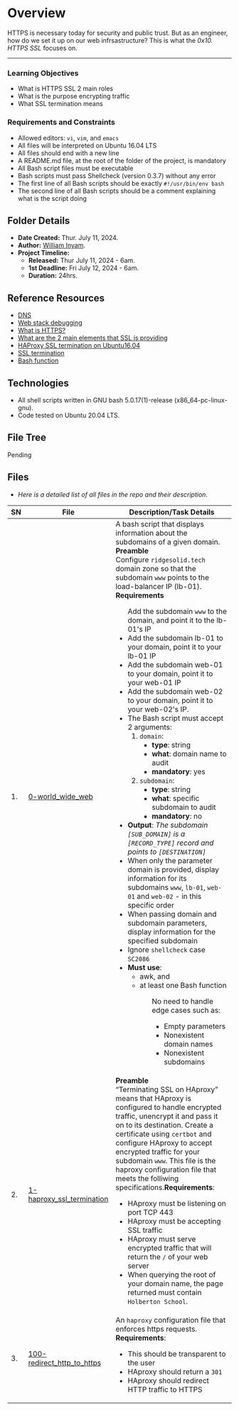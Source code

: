 # Overview #

HTTPS is necessary today for security and public trust. But as an engineer, how do we set it up on our web infrsastructure? This is what the *0x10. HTTPS SSL* focuses on.

<hr/>

### Learning Objectives ###
- What is HTTPS SSL 2 main roles
- What is the purpose encrypting traffic
- What SSL termination means

### Requirements and Constraints ###
- Allowed editors: `vi`, `vim`, and `emacs`
- All files will be interpreted on Ubuntu 16.04 LTS
- All files should end with a new line
- A README.md file, at the root of the folder of the project, is mandatory
- All Bash script files must be executable
- Bash scripts must pass Shellcheck (version 0.3.7) without any error
- The first line of all Bash scripts should be exactly `#!/usr/bin/env bash`
- The second line of all Bash scripts should be a comment explaining what is the script doing


## Folder Details ###
- **Date Created:** Thur. July 11, 2024.
- **Author:** [William Inyam](https.//github.com/thecypherzen).
- **Project Timeline:**
  - **Released:** Thur July 11, 2024 - 6am.
  - **1st Deadline:** Fri July 12, 2024 - 6am.
  - **Duration:**  24hrs.


## Reference Resources
- [DNS](https://www.notion.so/DNS-cfbd9d6ce4c7433698666d27be76d9bb)
- [Web stack debugging](https://www.notion.so/WebStack-Debugging-ba8d7dd00b6042b898234b85b6a0eb1e)
- [What is HTTPS?](https://www.instantssl.com/http-vs-https)
- [What are the 2 main elements that SSL is providing](https://www.sslshopper.com/why-ssl-the-purpose-of-using-ssl-certificates.html)
- [HAProxy SSL termination on Ubuntu16.04](https://docs.ionos.com/cloud/getting-started/basic-tutorials)
- [SSL termination](https://en.wikipedia.org/wiki/TLS_termination_proxy)
- [Bash function](https://tldp.org/LDP/abs/html/complexfunct.html)


## Technologies ##
- All shell scripts written in GNU bash 5.0.17(1)-release (x86_64-pc-linux-gnu).
- Code tested on Ubuntu 20.04 LTS.

## File Tree ##
Pending


## Files ###
- *Here is a detailed list of all files in the repo and their description*.

| SN | File | Description/Task Details                                   |
|----|------|-----------------------------------------------|
| 1. | [0-world_wide_web](https://https://github.com/thecypherzen/alx-system_engineering-devops/blob/main/0x10-https_ssl/0-world_wide_web) | A bash script that displays information about the subdomains of a given domain.<br/>**Preamble**<br/>Configure `ridgesolid.tech` domain zone so that the subdomain `www` points to the load-balancer IP (lb-01).<br/>**Requirements**<br/><ul>Add the subdomain `www` to the domain, and point it to the lb-01's IP</li><li>Add the subdomain lb-01 to your domain, point it to your lb-01 IP</li><li>Add the subdomain web-01 to your domain, point it to your web-01 IP</li><li>Add the subdomain web-02 to your domain, point it to your web-02's IP.</li><li>The Bash script must accept 2 arguments:<br/><ol><li>`domain`:<ul><li>**type**: string</li><li>**what**: domain name to audit</li><li>**mandatory**: yes</li></ul></li><li>`subdomain`:<ul><li>**type**: string</li><li>**what**: specific subdomain to audit</li><li>**mandatory**: no</li></ul></li></ol></li><li>**Output**: *The subdomain `[SUB_DOMAIN]` is a `[RECORD_TYPE]` record and points to `[DESTINATION]`*</li><li>When only the parameter domain is provided, display information for its subdomains `www`, `lb-01`, `web-01` and `web-02` - in this specific order</li><li>When passing domain and subdomain parameters, display information for the specified subdomain</li><li>Ignore `shellcheck` case `SC2086`</li><li>**Must use**:<ul><li>awk, and</li><li>at least one Bash function</li><ul></li>No need to handle edge cases such as:<ul><li>Empty parameters</li><li>Nonexistent domain names</li><li>Nonexistent subdomains</li></ul></ul> |
| 2. | [1-haproxy_ssl_termination](https://github.com/thecypherzen/alx-system_engineering-devops/blob/main/0x10-https_ssl/1-haproxy_ssl_termination) | **Preamble**<br/>“Terminating SSL on HAproxy” means that HAproxy is configured to handle encrypted traffic, unencrypt it and pass it on to its destination. Create a certificate using `certbot` and configure HAproxy to accept encrypted traffic for your subdomain `www`. This file is the haproxy configuration file that meets the folliwing specifications.**Requirements**:<br/><ul><li>HAproxy must be listening on port TCP 443</li><li>HAproxy must be accepting SSL traffic</li><li>HAproxy must serve encrypted traffic that will return the `/` of your web server</li><li>When querying the root of your domain name, the page returned must contain `Holberton School`.</li></ul> |
| 3. | [100-redirect_http_to_https](https://github.com/thecypherzen/alx-system_engineering-devops/blob/main/0x10-https_ssl/100-redirect_http_to_https)  | An `haproxy` configuration file that enforces https requests.<br/>**Requirements**:<ul><li>This should be transparent to the user</li><li>HAproxy should return a `301`</li><li>HAproxy should redirect HTTP traffic to HTTPS</li></ul>  |